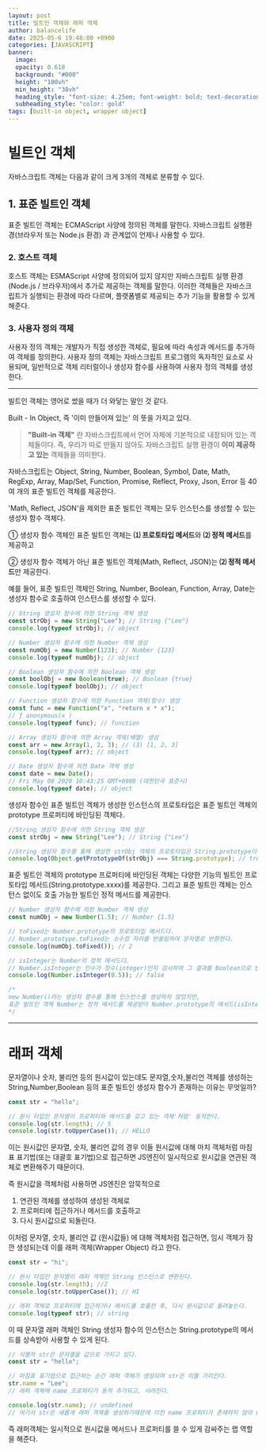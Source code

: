 ```yaml
---
layout: post
title: 빌트인 객체와 래퍼 객체
author: balancelife
date: 2025-05-6 19:48:00 +0900
categories: [JAVASCRIPT]
banner:
  image:
  opacity: 0.618
  background: "#000"
  height: "100vh"
  min_height: "38vh"
  heading_style: "font-size: 4.25em; font-weight: bold; text-decoration: underline"
  subheading_style: "color: gold"
tags: [built-in object, wrapper object]
---
```


# 빌트인 객체

자바스크립트 객체는 다음과 같이 크게 3개의 객체로 분류할 수 있다.

## 1. 표준 빌트인 객체

표준 빌트인 객체는 ECMAScript 사양에 정의된 객체를 말한다.
자바스크립트 실행환경(브라우저 또는 Node.js 환경) 과 관계없이 언제나 사용할 수 있다.

### 2. 호스트 객체

호스트 객체는 ESMAScript 사양에 정의되어 있지 않지만 자바스크립트 실행 환경(Node.js / 브라우저)에서 추가로 제공하는 객체를 말한다.
이러한 객체들은 자바스크립트가 실행되는 환경에 따라 다르며, 플랫폼별로 제공되는 추가 기능을 활용할 수 있게 해준다.

### 3. 사용자 정의 객체

사용자 정의 객체는 개발자가 직접 생성한 객체로, 필요에 따라 속성과 메서드를 추가하여 객체를 정의한다. 사용자 정의 객체는 자바스크립트 프로그램의 독자적인 요소로 사용되며, 일반적으로 객체 리터럴이나 생성자 함수를 사용하여 사용자 정의 객체를 생성한다.

---

빌트인 객체는 영어로 썼을 때가 더 와닿는 말인 것 같다.

Built - In Object, 즉 '이미 만들어져 있는' 의 뜻을 가지고 있다.

> **"Built-in 객체"** 란 자바스크립트에서 언어 자체에 기본적으로 내장되어 있는 객체들이다. 즉, 우리가 따로 만들지 않아도 자바스크립트 실행 환경이 **이미 제공하고 있는** 객체들을 의미한다.

자바스크립트는 Object, String, Number, Boolean, Symbol, Date, Math, RegExp, Array, Map/Set, Function, Promise, Reflect, Proxy, Json, Error 등 40여 개의 표준 빌트인 객체를 제공한다.

'Math, Reflect, JSON'을 제외한 표준 빌트인 객체는 모두 인스턴스를 생성할 수 있는 생성자 함수 객체다.

① 생성자 함수 객체인 표준 빌트인 객체는
**⑴ 프로토타입 메서드**와
**⑵ 정적 메서드**를 제공하고

② 생성자 함수 객체가 아닌 표준 빌트인 객체(Math, Reflect, JSON)는
**⑵ 정적 메서드**만 제공한다.

예를 들어, 표준 빌트인 객체인 String, Number, Boolean, Function, Array, Date는 생성자 함수로 호출하여 인스턴스를 생성할 수 있다.

```js
// String 생성자 함수에 의한 String 객체 생성
const strObj = new String("Lee"); // String {"Lee"}
console.log(typeof strObj); // object

// Number 생성자 함수에 의한 Number 객체 생성
const numObj = new Number(123); // Number {123}
console.log(typeof numObj); // object

// Boolean 생성자 함수에 의한 Boolean 객체 생성
const boolObj = new Boolean(true); // Boolean {true}
console.log(typeof boolObj); // object

// Function 생성자 함수에 의한 Function 객체(함수) 생성
const func = new Function("x", "return x * x");
// ƒ anonymous(x )
console.log(typeof func); // function

// Array 생성자 함수에 의한 Array 객체(배열) 생성
const arr = new Array(1, 2, 3); // (3) [1, 2, 3]
console.log(typeof arr); // object

// Date 생성자 함수에 의한 Date 객체 생성
const date = new Date();
// Fri May 08 2020 10:43:25 GMT+0900 (대한민국 표준시)
console.log(typeof date); // object
```

생성자 함수인 표준 빌트인 객체가 생성한 인스턴스의 프로토타입은 표준 빌트인 객체의 prototype 프로퍼티에 바인딩된 객체다.

```js
//String 생성자 함수에 의한 String 객체 생성
const strObj = new String("Lee"); // String {"Lee"}

//String 생성자 함수를 통해 생성한 strObj 객체의 프로토타입은 String.prototype이다.
console.log(Object.getPrototypeOf(strObj) === String.prototype); // true
```

표준 빌트인 객체의 prototype 프로퍼티에 바인딩된 객체는 다양한 기능의 빌트인 프로토타입 메서드(String.prototype.xxxx)를 제공한다. 그리고 표준 빌트인 객체는 인스턴스 없이도 호출 가능한 빌트인 정적 메서드를 제공한다.

```js
// Number 생성자 함수에 의한 Number 객체 생성
const numObj = new Number(1.5); // Number {1.5}

// toFixed는 Number.prototype의 프로토타입 메서드다.
// Number.prototype.toFixed는 소수점 자리를 반올림하여 문자열로 반환한다.
console.log(numObj.toFixed()); // 2

// isInteger는 Number의 정적 메서드다.
// Number.isInteger는 인수가 정수(integer)인지 검사하여 그 결과를 Boolean으로 반환한다.
console.log(Number.isInteger(0.5)); // false

/*
new Number()라는 생성자 함수를 통해 인스턴스를 생성하지 않았지만,
표준 빌트인 객체 Number는 정적 메서드를 제공받아 Number.prototype의 메서드(isInteger)를 사용하였다.
*/
```

---

# 래퍼 객체

문자열이나 숫자, 불리언 등의 원시값이 있는데도 문자열,숫자,불리언 객체를 생성하는 String,Number,Boolean 등의 표준 빌트인 생성자 함수가 존재하는 이유는 무엇일까?

```js
const str = "hello";

// 원시 타입인 문자열이 프로퍼티와 메서드를 갖고 있는 객체'처럼' 동작한다.
console.log(str.length); // 5
console.log(str.toUpperCase()); // HELLO
```

이는 원시값인 문자열, 숫자, 불리언 값의 경우 이들 원시값에 대해 마치 객체처럼 마침표 표기법(또는 대괄호 표기법)으로 접근하면 JS엔진이 일시적으로 원시값을 연관된 객체로 변환해주기 때문이다.

즉 원시값을 객체처럼 사용하면 JS엔진은 암묵적으로

1. 연관된 객체를 생성하여 생성된 객체로
2. 프로퍼티에 접근하거나 메서드를 호출하고
3. 다시 원시값으로 되돌린다.

이처럼 문자열, 숫자, 불리언 값 (원시값들) 에 대해 객체처럼 접근하면, 임시 객체가 잠깐 생성되는데 이를 래퍼 객체(Wrapper Object) 라고 한다.

```js
const str = "hi";

// 원시 타입인 문자열이 래퍼 객체인 String 인스턴스로 변환된다.
console.log(str.length); //2
console.log(str.toUpperCase()); // HI

// 래퍼 객체로 프로퍼티에 접근하거나 메서드를 호출한 후, 다시 원시값으로 돌려놓는다.
console.log(typeof str); // string
```

이 때 문자열 래퍼 객체인 String 생성자 함수의 인스턴스는 String.prototype의 메서드를 상속받아 사용할 수 있게 된다.

```js
// 식별자 str은 문자열을 값으로 가지고 있다.
const str = "hello";

// 마침표 표기법으로 접근하는 순간 래퍼 객체가 생성되며 str은 이를 가리킨다.
str.name = "Lee";
// 래퍼 객체에 name 프로퍼티가 동적 추가되고, 사라진다.

console.log(str.name); // undefined
// 여기서 str은 새롭게 래퍼 객체를 생성하기때문에 이전 name 프로퍼티가 존재하지 않아 undefined가 나온다.
```

즉 래퍼객체는 일시적으로 원시값을 메서드나 프로퍼티를 쓸 수 있게 감싸주는 랩 역할을 해준다.
